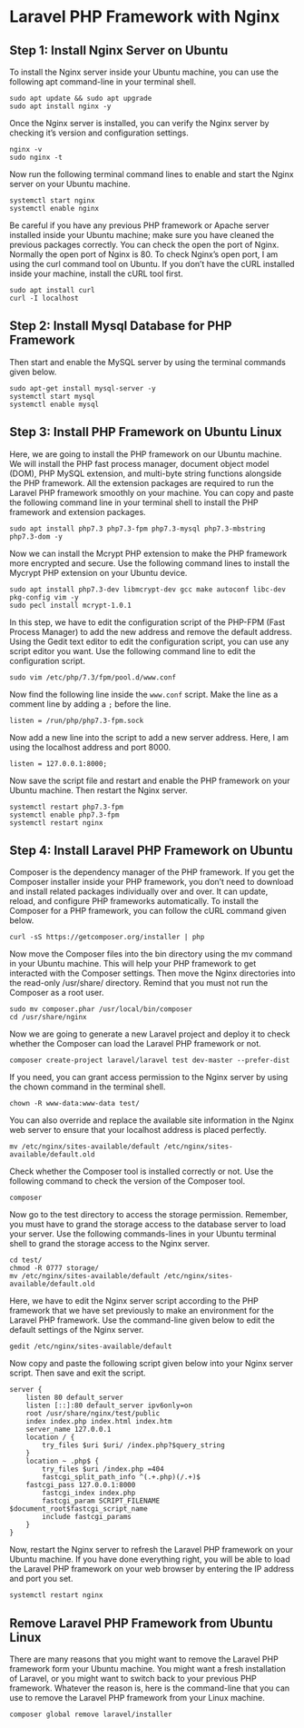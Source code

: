 # Laravel PHP Framework with Nginx
## Step 1: Install Nginx Server on Ubuntu
To install the Nginx server inside your Ubuntu machine, 
you can use the following apt command-line in your terminal shell.

`sudo apt update && sudo apt upgrade`<br>
`sudo apt install nginx -y`

Once the Nginx server is installed, you can verify the Nginx server by checking it’s version and configuration settings.

`nginx -v`<br>
`sudo nginx -t`

Now run the following terminal command lines to enable and start the Nginx server on your Ubuntu machine.

`systemctl start nginx`<br>
`systemctl enable nginx`

Be careful if you have any previous PHP framework or Apache server installed inside your Ubuntu machine; make sure you have cleaned the previous packages correctly. You can check the open the port of Nginx. Normally the open port of Nginx is 80. To check Nginx’s open port, I am using the curl command tool on Ubuntu. If you don’t have the cURL installed inside your machine, install the cURL tool first.

`sudo apt install curl`<br>
`curl -I localhost`

## Step 2: Install Mysql Database for PHP Framework
Then start and enable the MySQL server by using the terminal commands given below.

`sudo apt-get install mysql-server -y`<br>
`systemctl start mysql`<br>
`systemctl enable mysql`

## Step 3: Install PHP Framework on Ubuntu Linux

Here, we are going to install the PHP framework on our Ubuntu machine. We will install the PHP fast process manager, document object model (DOM), PHP MySQL extension, and multi-byte string functions alongside the PHP framework. All the extension packages are required to run the Laravel PHP framework smoothly on your machine. You can copy and paste the following command line in your terminal shell to install the PHP framework and extension packages.

`sudo apt install php7.3 php7.3-fpm php7.3-mysql php7.3-mbstring php7.3-dom -y`

Now we can install the Mcrypt PHP extension to make the PHP framework more encrypted and secure. Use the following command lines to install the Mycrypt PHP extension on your Ubuntu device.

`sudo apt install php7.3-dev libmcrypt-dev gcc make autoconf libc-dev pkg-config vim -y`<br>
`sudo pecl install mcrypt-1.0.1`

In this step, we have to edit the configuration script of the PHP-FPM (Fast Process Manager) to add the new address and remove the default address. Using the Gedit text editor to edit the configuration script, you can use any script editor you want. Use the following command line to edit the configuration script.

`sudo vim /etc/php/7.3/fpm/pool.d/www.conf`

Now find the following line inside the `www.conf` script. Make the line as a comment line by adding a `;` before the line.

`listen = /run/php/php7.3-fpm.sock`

Now add a new line into the script to add a new server address. Here, I am using the localhost address and port 8000.

`listen = 127.0.0.1:8000;`

Now save the script file and restart and enable the PHP framework on your Ubuntu machine. Then restart the Nginx server.

`systemctl restart php7.3-fpm`<br>
`systemctl enable php7.3-fpm`<br>
`systemctl restart nginx`

## Step 4: Install Laravel PHP Framework on Ubuntu

Composer is the dependency manager of the PHP framework. If you get the Composer installer inside your PHP framework, you don’t need to download and install related packages individually over and over. It can update, reload, and configure PHP frameworks automatically. To install the Composer for a PHP framework, you can follow the cURL command given below.

`curl -sS https://getcomposer.org/installer | php`

Now move the Composer files into the bin directory using the mv command in your Ubuntu machine. This will help your PHP framework to get interacted with the Composer settings. Then move the Nginx directories into the read-only /usr/share/ directory. Remind that you must not run the Composer as a root user.

`sudo mv composer.phar /usr/local/bin/composer`<br>
`cd /usr/share/nginx`

Now we are going to generate a new Laravel project and deploy it to check whether the Composer can load the Laravel PHP framework or not.

`composer create-project laravel/laravel test dev-master --prefer-dist`

If you need, you can grant access permission to the Nginx server by using the chown command in the terminal shell.

`chown -R www-data:www-data test/`

You can also override and replace the available site information in the Nginx web server to ensure that your localhost address is placed perfectly.

`mv /etc/nginx/sites-available/default /etc/nginx/sites-available/default.old`

Check whether the Composer tool is installed correctly or not. Use the following command to check the version of the Composer tool.

`composer`

Now go to the test directory to access the storage permission. Remember, you must have to grand the storage access to the database server to load your server. Use the following commands-lines in your Ubuntu terminal shell to grand the storage access to the Nginx server.

`cd test/`<br>
`chmod -R 0777 storage/`<br>
`mv /etc/nginx/sites-available/default /etc/nginx/sites-available/default.old`

Here, we have to edit the Nginx server script according to the PHP framework that we have set previously to make an environment for the Laravel PHP framework. Use the command-line given below to edit the default settings of the Nginx server.

`gedit /etc/nginx/sites-available/default`

Now copy and paste the following script given below into your Nginx server script. Then save and exit the script.
```
server {
    listen 80 default_server 
    listen [::]:80 default_server ipv6only=on 
    root /usr/share/nginx/test/public 
    index index.php index.html index.htm 
    server_name 127.0.0.1 
    location / {
        try_files $uri $uri/ /index.php?$query_string 
    }
    location ~ .php$ {
        try_files $uri /index.php =404 
        fastcgi_split_path_info ^(.+.php)(/.+)$ 
    fastcgi_pass 127.0.0.1:8000 
        fastcgi_index index.php 
        fastcgi_param SCRIPT_FILENAME $document_root$fastcgi_script_name 
        include fastcgi_params 
    }
}
```

Now, restart the Nginx server to refresh the Laravel PHP framework on your Ubuntu machine. If you have done everything right, you will be able to load the Laravel PHP framework on your web browser by entering the IP address and port you set.

`systemctl restart nginx`

## Remove Laravel PHP Framework from Ubuntu Linux

There are many reasons that you might want to remove the Laravel PHP framework form your Ubuntu machine. You might want a fresh installation of Laravel, or you might want to switch back to your previous PHP framework. Whatever the reason is, here is the command-line that you can use to remove the Laravel PHP framework from your Linux machine.

`composer global remove laravel/installer`
